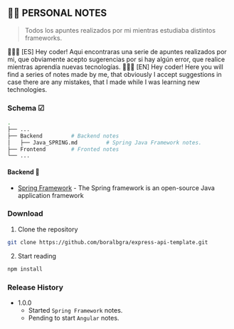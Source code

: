 ## 👨‍🏫 PERSONAL NOTES
> Todos los apuntes realizados por mi mientras estudiaba distintos frameworks.

👨🏻‍💻 [ES] Hey coder! Aqui encontraras una serie de apuntes realizados por mi, que obviamente acepto sugerencias por si hay algún error, que realice mientras aprendía nuevas tecnologías.
👨🏻‍💻 [EN] Hey coder! Here you will find a series of notes made by me, that obviously I accept suggestions in case there are any mistakes, that I made while I was learning new technologies.
### Schema ☑

```bash
.
├── ...
├── Backend         # Backend notes
│   ├── Java_SPRING.md         # Spring Java Framework notes.
├── Frontend        # Fronted notes 
└── ...
```

#### Backend 🚧

* [Spring Framework](./Backend/Java_SPRING.md) - The Spring framework is an open-source Java application framework


### Download
1. Clone the repository
```sh
git clone https://github.com/boralbgra/express-api-template.git
```
2. Start reading
```sh
npm install
```

### Release History
* 1.0.0
    * Started `Spring Framework` notes.
    * Pending to start `Angular` notes.



